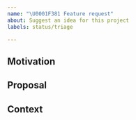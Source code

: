 ```yaml
---
name: "\U0001F381 Feature request"
about: Suggest an idea for this project
labels: status/triage

---
```


<!--
Welcome! Thanks for taking time to create a feature request. This template will
guide you through providing information necessary to specify the feature.
-->

## Motivation

<!--Is your feature request related to a problem or completely new functionality? Please describe.-->
<!--E.g., I'm always frustrated when I need to [...], I would like to do [...] from the project page.-->

## Proposal

<!--If you have thought about a solution, please describe it.-->


## Context

<!--
If you have any other information you wish to add, including screenshots
or mockups, feel free to do so.
-->
